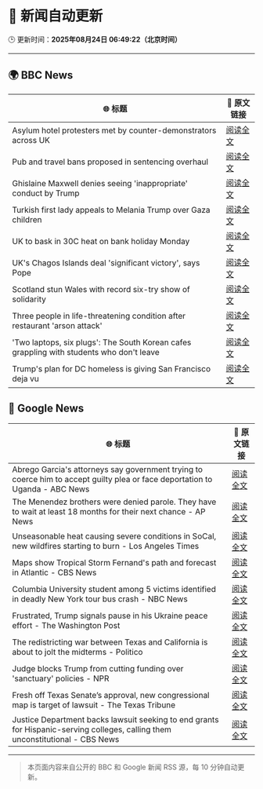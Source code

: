 # 🧠 新闻自动更新

🕒 更新时间：**2025年08月24日 06:49:22（北京时间）**

---

## 🌍 BBC News

| 🌐 标题 | 🔗 原文链接 |
|--------|-------------|
| Asylum hotel protesters met by counter-demonstrators across UK | [阅读全文](https://www.bbc.com/news/articles/ce35pd9q2ldo?at_medium=RSS&at_campaign=rss) |
| Pub and travel bans proposed in sentencing overhaul | [阅读全文](https://www.bbc.com/news/articles/c5ypej14j2xo?at_medium=RSS&at_campaign=rss) |
| Ghislaine Maxwell denies seeing 'inappropriate' conduct by Trump | [阅读全文](https://www.bbc.com/news/articles/cdd3pe6189go?at_medium=RSS&at_campaign=rss) |
| Turkish first lady appeals to Melania Trump over Gaza children | [阅读全文](https://www.bbc.com/news/articles/cn47ppy382wo?at_medium=RSS&at_campaign=rss) |
| UK to bask in 30C heat on bank holiday Monday | [阅读全文](https://www.bbc.com/news/articles/cj6yp0j7znxo?at_medium=RSS&at_campaign=rss) |
| UK's Chagos Islands deal 'significant victory', says Pope | [阅读全文](https://www.bbc.com/news/articles/cx2p1k1r2glo?at_medium=RSS&at_campaign=rss) |
| Scotland stun Wales with record six-try show of solidarity | [阅读全文](https://www.bbc.com/sport/rugby-union/articles/c99ml5zmx9jo?at_medium=RSS&at_campaign=rss) |
| Three people in life-threatening condition after restaurant 'arson attack' | [阅读全文](https://www.bbc.com/news/articles/cj6ypd547j8o?at_medium=RSS&at_campaign=rss) |
| 'Two laptops, six plugs': The South Korean cafes grappling with students who don't leave | [阅读全文](https://www.bbc.com/news/articles/c80d9e8ep7do?at_medium=RSS&at_campaign=rss) |
| Trump's plan for DC homeless is giving San Francisco deja vu | [阅读全文](https://www.bbc.com/news/articles/c2kz4d0vwlzo?at_medium=RSS&at_campaign=rss) |

## 📰 Google News

| 🌐 标题 | 🔗 原文链接 |
|--------|-------------|
| Abrego Garcia's attorneys say government trying to coerce him to accept guilty plea or face deportation to Uganda - ABC News | [阅读全文](https://news.google.com/rss/articles/CBMiqgFBVV95cUxPR284UmE3bWhGVC02WmE5b20wTjdXenZZMzBHek1JX3l6VHV3RWx5dTc2LW5tVDFibVdSekpVLUxENmwwZFltd0hzblFIZElrS2FEWmg0UnVtVzhnNmpJVnpNNUE5UVVoWEdORFN0b0E0V1hpVXY1d3JyQnUzbl9mQUdyeDhLWGp5cW5qTE56ZE1CWGFibnZyMjU1SXQ4SDlRNTdlRVRXaGxCZ9IBrwFBVV95cUxQc1ZaVXBMTDJFN243WEpuNi1YSFcxT3Y0SUMzVkpMcXhzT2Y0VlpDZXJ2bkUzM0QxcjFlWmI3Qll5REQ1Xy1kVTFMTWVoOUdzRWktekxzc2xIeG9fVDZ0czNaeDFYQzFyd2Z4RTR6RnpvbGRITlpEZTJqOGlTR25vemZ4dmlhSWpKVnZvcW1zSS16UVRvLXNwYU9ud0sxUmc5Tmd6aWRzY2FIM1loekpV?oc=5) |
| The Menendez brothers were denied parole. They have to wait at least 18 months for their next chance - AP News | [阅读全文](https://news.google.com/rss/articles/CBMirwFBVV95cUxPb1JVOEZOVDNFN1pGMk1zSnppeWpuWHBsZldVUkpFRlZWU2F5ZlFVb0dNWlZLM1RMekEzTGhJS0FCbTlqSUN0UXNwRzd3SGItNWd4RERYV0hZV29tX0hSTUpfbzMwTDhCcnhVc2p4ZzVEbERJazE0SzJRdG50b1hUSTdGa3o3czBIR3BKVGE4ejcwT2ZBakxFdmhfTDRfN2twLWZqQ3RtcmZYcGpQZVZF?oc=5) |
| Unseasonable heat causing severe conditions in SoCal, new wildfires starting to burn - Los Angeles Times | [阅读全文](https://news.google.com/rss/articles/CBMikgFBVV95cUxOSzFMTjVyQk5sbmlfQmlGRFY0U3JiVkFFWURlUnFxZmRtdGZ1Zi1weV9YMkZxaFk4WlVFSFc2UnhsWTJERHo4MkNSZFBIWVQxLUdLQzQxVnR3eDVfN2xMRG1CeGptVTJrLWFlNER2ZU1SSTBTeXBwREZUb1RFY04tdDBpOFRzMDU4dmRTclBWc250UQ?oc=5) |
| Maps show Tropical Storm Fernand's path and forecast in Atlantic - CBS News | [阅读全文](https://news.google.com/rss/articles/CBMiZ0FVX3lxTE42cDRXSDhGS3dWNWJwVUg0cXU5MzV5M2NzWllhc1dCc0dyYWgzaVRRUTh5dGs2ZkZRTldPZTlaOTBfUjBfUVFwQkVvYjVQa1V5bW4yN3ZVY3NmcUxDcV8zLWRUM2VHMjTSAWxBVV95cUxQQncwZUNpajJEN3NtVFhwaVZxUHgzRzktWmEwX3RJU3VmWUtraUhLVWRiWWFhZENxcUlUenFKUGpyOWZiejlDN3RtNFhjVXlsS2N0NWNtTzkzQlNmelFJRW51NjFLbk8tQWhWNkk?oc=5) |
| Columbia University student among 5 victims identified in deadly New York tour bus crash - NBC News | [阅读全文](https://news.google.com/rss/articles/CBMilAFBVV95cUxPc2hqRlNOT0pReFVBcXA5bkdnemc3UF9MNy1JV2tHdWZRcmlUdVFoTW1PeEprZFBvR2JFVzdETjZoUjVRZUZldWd1ZlhoZDBIX3FIcFF1RzEyTWc5SlE2RG51alpMMzdmUmN1Mm1rWF9GYWdZb0xjci1Hbm1GeFdTd0JPc1JuQl9ucGYwd2s0SjZRUEV50gFWQVVfeXFMT0l0N3QwTjJpUHJ2ZWFiUUl1Y1Z6WUxBQUdoSmFOOU9SUEtPd3J2YWZTUGd0SndCMlpmcWNXdXhMREpXLVF1NVBkUDROakJ0UW1pZ0l6RHc?oc=5) |
| Frustrated, Trump signals pause in his Ukraine peace effort - The Washington Post | [阅读全文](https://news.google.com/rss/articles/CBMigwFBVV95cUxONnozbXlVb1k1emZuS0VPVnR6RnJEYVBIek9CNjVabjZFUUhHUDBMUTRWS1F1bHpaM2ltU2t6dE9mUVh5WGhpVzlKTzNMZ2hzV1BleEgzRTZmcmZJdXVxWHg2UGl2MTQ0aWtSSWEyZzY4cGZaZjYxTTZqakVWY2dDODZWOA?oc=5) |
| The redistricting war between Texas and California is about to jolt the midterms - Politico | [阅读全文](https://news.google.com/rss/articles/CBMinwFBVV95cUxNaUk3am5pZzJ3SjlYa0kwampkX1VpdWRRVmNTQy1CbGQxRjhTOWNZbDR6OTlra2hYalNPZ1FXTFliQTNvbkJkWW1TbS16ZENLQ0tpWExfZnBrOW9Fb3JmZE9kYW9JLUVCbTJSNXFNWll3d3ZFMVNoTzNRZ0lCdWprVVJkU0xtbjVhTW9fWVEtbU82WlBUVUVLYzlpZ1ZUVW8?oc=5) |
| Judge blocks Trump from cutting funding over 'sanctuary' policies - NPR | [阅读全文](https://news.google.com/rss/articles/CBMinwFBVV95cUxOVkYzS1VQUnE2WnlJZWxfYUVQUlhtemhJd3Rxc1NTOEg5OURGc0l4OTlNbjFJQmNPeVlpaFR5cWVFbkNlQzAwRHE0SXJkR2JNc1lqQzdkVGxVX1I5c3h2TUJpX29kZFlTQmJTUnFxWUJ2Um50cm14cGgwaEVid3JhVHZQZlBGQTdpQUNweUtab29KRElEZTZ2OFdKUXRYS3c?oc=5) |
| Fresh off Texas Senate’s approval, new congressional map is target of lawsuit - The Texas Tribune | [阅读全文](https://news.google.com/rss/articles/CBMifEFVX3lxTE1IYnloYUpTM1Y2bnFKV19PQVJHd2tMRUhYTnU3TUJkMi1pZ29tcXNHR3NWWTMybzRZaC1Jb3ZfaWF3czJSUnhLUE1QZE9iWWFOUkV0VFNoaGJEWGIzM25uckJ1RFU1SDdpWEVhUWw3R2RGWFFYc3BQa2dKTUE?oc=5) |
| Justice Department backs lawsuit seeking to end grants for Hispanic-serving colleges, calling them unconstitutional - CBS News | [阅读全文](https://news.google.com/rss/articles/CBMilAFBVV95cUxOR0p2aG9KM3diR2xWVFFfWGpJWGhsUEoxa18yb1F5M3pNTTgtLUw0QWxMLV9rbmdDU3NXNnRTVDNERVNTNUJhVlpVdW5tcXRXMHpQUTVSRUVaWHZzdFdIT0YyZ0hpZ1AwMmY4TEZmSE54WmtyUkJsM0JwMnRlbXhlWVZRREI0bGdYVFpkQmp2Mnh1WkFx0gGaAUFVX3lxTE5pTTV3YXl4MWdXbV9kSm96RDlnOU1zajVoMzBfaEY0VFp6OWxQSWVHb3JjZC1ybzFGR2l6Ym5paHhVbmYzc3NYOFQ2dHYzTFZScUJDSTRZWllqbU9YbE9ZNk1HZHI2cEtJY1otREpsWlVreENqeFppTV9QVVJQRDZVV0J0Tzh4QktDRXF4alBYYjNBRXBJcnpBT0E?oc=5) |

---
> 本页面内容来自公开的 BBC 和 Google 新闻 RSS 源，每 10 分钟自动更新。